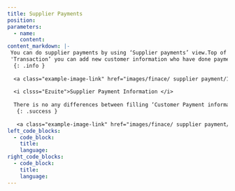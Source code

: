 ```yaml
---
title: Supplier Payments
position:
parameters:
  - name:
    content:
content_markdown: |-
 You can do supplier payments by using ‘Supplier payments’ view.Top of the page, you can view paid suppliers, total supplier payment history and supplier outstanding’s.  Through the smart table, you can get summary of the transaction and by clicking ‘View’ button you can get full details of the transaction. If you want to print payment, you have to click ‘Action’ button. By clicking ‘New 
 'Transaction’ you can add new customer information who have done payments.
  {: .info }
  
  <a class="example-image-link" href="images/finace/ supplier payment/1.PNG" data-lightbox="example-1"><img class="example-image" src="images/finace/supplier payment/1.PNG" data-lightbox="example-1" alt=""></a> 
  
  <i clsss="Ezuite">Supplier Payment Information </i>
  
  There is no any differences between filling ‘Customer Payment information’ and ‘Supplier Payment Information’. Then you have to follow same procedure for both views. 
   {: .success }
   
   <a class="example-image-link" href="images/finace/ supplier payment/2.PNG" data-lightbox="example-1"><img class="example-image" src="images/finace/supplier payment/2.PNG" data-lightbox="example-1" alt=""></a> 
left_code_blocks:
  - code_block:
    title:
    language:
right_code_blocks:
  - code_block:
    title:
    language:
---
```

